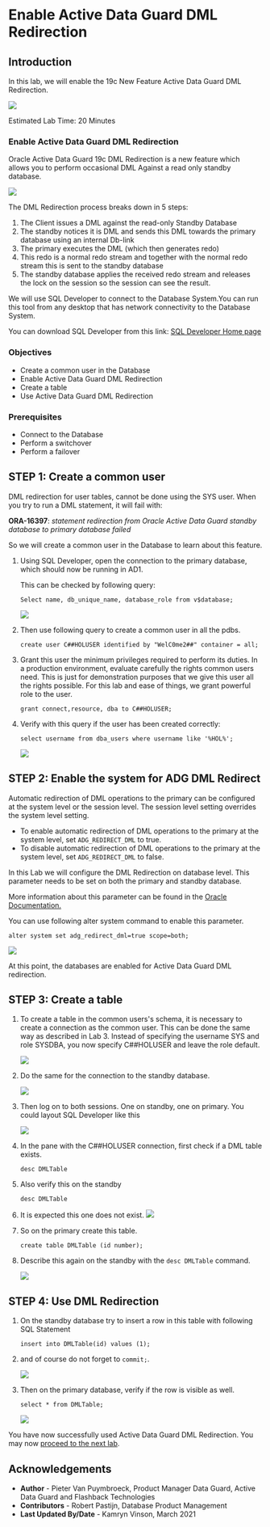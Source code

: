 # Enable Active Data Guard DML Redirection

## Introduction
In this lab, we will enable the 19c New Feature Active Data Guard DML Redirection.

![](./images/adg-redirect-5305796.gif)

Estimated Lab Time: 20 Minutes

### Enable Active Data Guard DML Redirection

Oracle Active Data Guard 19c DML Redirection is a new feature which allows you to perform occasional DML Against a read only standby database.

![](./images/dml-redirect.jpeg)

The DML Redirection process breaks down in 5 steps:

1. The Client issues a DML against the read-only Standby Database
2. The standby notices it is DML and sends this DML towards the primary database using an internal Db-link
3. The primary executes the DML (which then generates redo)
4. This redo is a normal redo stream and together with the normal redo stream this is sent to the standby database
5. The standby database applies the received redo stream and releases the lock on the session so the session can see the result.

We will use SQL Developer to connect to the Database System.You can run this tool from any desktop that has network connectivity to the Database System.

You can download SQL Developer from this link: [SQL Developer Home page](https://www.oracle.com/be/database/technologies/appdev/sqldeveloper-landing.html)

### Objectives
- Create a common user in the Database
- Enable Active Data Guard DML Redirection
- Create a table
- Use Active Data Guard DML Redirection

### Prerequisites
- Connect to the Database
- Perform a switchover
- Perform a failover

## **STEP 1**: Create a common user

DML redirection for user tables, cannot be done using the SYS user.
When you try to run a DML statement, it will fail with:  

**ORA-16397**: *statement redirection from Oracle Active Data Guard standby database to primary database failed*

So we will create a common user in the Database to learn about this feature.

1. Using SQL Developer, open the connection to the primary database, which should now be running in AD1.

    This can be checked by following query:

    ````
    Select name, db_unique_name, database_role from v$database;
    ````
    ![](./images/dml01.png)

2. Then use following query to create a common user in all the pdbs.

    ````
    create user C##HOLUSER identified by "WelC0me2##" container = all;
    ````

3. Grant this user the minimum privileges required to perform its duties. In a production environment, evaluate carefully the rights common users need. This is just for demonstration purposes that we give this user all the rights possible. For this lab and ease of things, we grant powerful role to the user.

    ````
    grant connect,resource, dba to C##HOLUSER;
    ````

4. Verify with this query if the user has been created correctly:

    ````
    select username from dba_users where username like '%HOL%';
    ````
    ![](./images/dml02.png)



## **STEP 2**: Enable the system for ADG DML Redirect

Automatic redirection of DML operations to the primary can be configured at the system level or the session level. The session level setting overrides the system level setting.

* To enable automatic redirection of DML operations to the primary at the system level, set `ADG_REDIRECT_DML` to true.
* To disable automatic redirection of DML operations to the primary at the system level, set `ADG_REDIRECT_DML` to false.

In this Lab we will configure the DML Redirection on database level.
This parameter needs to be set on both the primary and standby database.

More information about this parameter can be found in the [Oracle Documentation.](https://docs.oracle.com/en/database/oracle/oracle-database/19/refrn/ADG_REDIRECT_DML.html#GUID-AC98F026-33BE-41FE-8F2F-EFA296723AD8)

You can use following alter system command to enable this parameter.

````
alter system set adg_redirect_dml=true scope=both;
````
![](./images/dml03.png)

At this point, the databases are enabled for Active Data Guard DML redirection.


## **STEP 3**: Create a table

1. To create a table in the common users's schema, it is necessary to create a connection as the common user. This can be done the same way as described in Lab 3. Instead of specifying the username SYS and role SYSDBA, you now specify C##HOLUSER and leave the role default.

    ![](./images/dml04.png)

2. Do the same for the connection to the standby database.

    ![](./images/dml05.png)

3. Then log on to both sessions. One on standby, one on primary.
    You could layout SQL Developer like this

    ![](./images/dml06.png)

4. In the pane with the C##HOLUSER connection, first check if a DML table exists.

    ````
    desc DMLTable
    ````

5. Also verify this on the standby

    ````
    desc DMLTable
    ````

6. It is expected this one does not exist.
    ![](./images/dml07.png)

7. So on the primary create this table.

    ````
    create table DMLTable (id number);
    ````

8. Describe this again on the standby with the `desc DMLTable` command.

    ![](./images/dml08.png)


## **STEP 4**: Use DML Redirection

1. On the standby database try to insert a row in this table with following SQL Statement

    ````
    insert into DMLTable(id) values (1);
    ````

2. and of course do not forget to `commit;`.

    ![](./images/dml09.png)

3. Then on the primary database, verify if the row is visible as well.

    ````
    select * from DMLTable;
    ````

    ![](./images/dml10.png)


You have now successfully used Active Data Guard DML Redirection. You may now [proceed to the next lab](#next).

## Acknowledgements

- **Author** - Pieter Van Puymbroeck, Product Manager Data Guard, Active Data Guard and Flashback Technologies
- **Contributors** - Robert Pastijn, Database Product Management
- **Last Updated By/Date** -  Kamryn Vinson, March 2021
